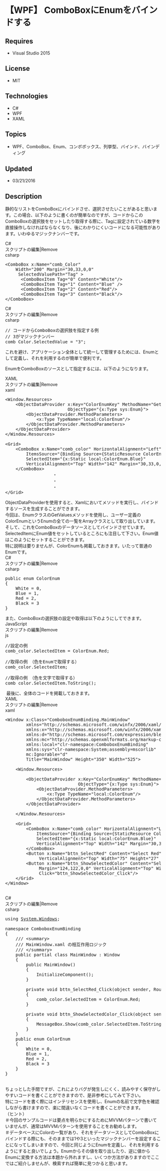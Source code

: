 # 【WPF】 ComboBoxにEnumをバインドする
## Requires
- Visual Studio 2015
## License
- MIT
## Technologies
- C#
- WPF
- XAML
## Topics
- WPF、ComboBox、Enum、コンボボックス、列挙型、バインド、バインディング
## Updated
- 03/21/2016
## Description

<p>静的なリストをComboBoxにバインドさせ、選択させたいことがあると思います。この場合、以下のように書くのが簡単なのですが、コードからこのComboBoxの選択肢をセットしたり取得する際に、Tagに設定されている数字を直接操作しなければならなくなり、後にわかりにくいコードになる可能性があります。いわゆるマジックナンバーです。</p>
<div class="scriptcode">
<div class="pluginEditHolder" pluginCommand="mceScriptCode">
<div class="title"><span>C#</span></div>
<div class="pluginLinkHolder"><span class="pluginEditHolderLink">スクリプトの編集</span>|<span class="pluginRemoveHolderLink">Remove</span></div>
<span class="hidden">csharp</span>

<div class="preview">
<pre class="csharp">&lt;ComboBox&nbsp;x:Name=<span class="cs__string">&quot;comb_Color&quot;</span>&nbsp;
&nbsp;&nbsp;&nbsp;&nbsp;Width=<span class="cs__string">&quot;200&quot;</span>&nbsp;Margin=<span class="cs__string">&quot;30,33,0,0&quot;</span>&nbsp;
&nbsp;&nbsp;&nbsp;&nbsp;&nbsp;SelectedValuePath=<span class="cs__string">&quot;Tag&quot;</span>&nbsp;&gt;&nbsp;
&nbsp;&nbsp;&nbsp;&nbsp;&nbsp;&nbsp;&lt;ComboBoxItem&nbsp;Tag=<span class="cs__string">&quot;0&quot;</span>&nbsp;Content=<span class="cs__string">&quot;White&quot;</span>/&gt;&nbsp;
&nbsp;&nbsp;&nbsp;&nbsp;&nbsp;&nbsp;&lt;ComboBoxItem&nbsp;Tag=<span class="cs__string">&quot;1&quot;</span>&nbsp;Content=<span class="cs__string">&quot;Blue&quot;</span>&nbsp;/&gt;&nbsp;
&nbsp;&nbsp;&nbsp;&nbsp;&nbsp;&nbsp;&lt;ComboBoxItem&nbsp;Tag=<span class="cs__string">&quot;2&quot;</span>&nbsp;Content=<span class="cs__string">&quot;Red&quot;</span>/&gt;&nbsp;
&nbsp;&nbsp;&nbsp;&nbsp;&nbsp;&nbsp;&lt;ComboBoxItem&nbsp;Tag=<span class="cs__string">&quot;3&quot;</span>&nbsp;Content=<span class="cs__string">&quot;Black&quot;</span>/&gt;&nbsp;
&lt;/ComboBox&gt;</pre>
</div>
</div>
</div>
<div class="scriptcode">
<div class="pluginEditHolder" pluginCommand="mceScriptCode">
<div class="title"><span>C#</span></div>
<div class="pluginLinkHolder"><span class="pluginEditHolderLink">スクリプトの編集</span>|<span class="pluginRemoveHolderLink">Remove</span></div>
<span class="hidden">csharp</span>

<div class="preview">
<pre class="csharp"><span class="cs__com">//&nbsp;コードからComboBoxの選択肢を指定する例</span>&nbsp;
<span class="cs__com">//&nbsp;3がマジックナンバー</span>&nbsp;
comb_Color.SelectedValue&nbsp;=&nbsp;<span class="cs__string">&quot;3&quot;</span>;</pre>
</div>
</div>
</div>
<p>これを避け、アプリケーション全体として統一して管理するためには、Enumとして定義し、それを利用するのが簡単で便利です。</p>
<p>EnumをComboBoxのソースとして指定するには、以下のようになります。</p>
<div class="scriptcode">
<div class="pluginEditHolder" pluginCommand="mceScriptCode">
<div class="title"><span>XAML</span></div>
<div class="pluginLinkHolder"><span class="pluginEditHolderLink">スクリプトの編集</span>|<span class="pluginRemoveHolderLink">Remove</span></div>
<span class="hidden">xaml</span>

<div class="preview">
<pre class="xaml"><span class="xaml__tag_start">&lt;Window</span>.Resources<span class="xaml__tag_start">&gt;&nbsp;
</span>&nbsp;&nbsp;&nbsp;&nbsp;<span class="xaml__tag_start">&lt;ObjectDataProvider</span>&nbsp;x:<span class="xaml__attr_name">Key</span>=<span class="xaml__attr_value">&quot;ColorEnumKey&quot;</span>&nbsp;<span class="xaml__attr_name">MethodName</span>=<span class="xaml__attr_value">&quot;GetValues&quot;</span>&nbsp;
&nbsp;&nbsp;&nbsp;&nbsp;&nbsp;&nbsp;&nbsp;&nbsp;&nbsp;&nbsp;&nbsp;&nbsp;&nbsp;&nbsp;&nbsp;&nbsp;&nbsp;&nbsp;&nbsp;&nbsp;&nbsp;&nbsp;&nbsp;&nbsp;<span class="xaml__attr_name">ObjectType</span>=<span class="xaml__attr_value">&quot;{x:Type&nbsp;sys:Enum}&quot;</span><span class="xaml__tag_start">&gt;&nbsp;
</span>&nbsp;&nbsp;&nbsp;&nbsp;&nbsp;&nbsp;&nbsp;&nbsp;<span class="xaml__tag_start">&lt;ObjectDataProvider</span>.MethodParameters<span class="xaml__tag_start">&gt;&nbsp;
</span>&nbsp;&nbsp;&nbsp;&nbsp;&nbsp;&nbsp;&nbsp;&nbsp;&nbsp;&nbsp;&nbsp;&nbsp;<span class="xaml__tag_start">&lt;x</span>:Type&nbsp;<span class="xaml__attr_name">TypeName</span>=<span class="xaml__attr_value">&quot;local:ColorEnum&quot;</span><span class="xaml__tag_start">/&gt;</span>&nbsp;
&nbsp;&nbsp;&nbsp;&nbsp;&nbsp;&nbsp;&nbsp;&nbsp;&lt;/ObjectDataProvider.MethodParameters&gt;&nbsp;
&nbsp;&nbsp;&nbsp;&nbsp;<span class="xaml__tag_end">&lt;/ObjectDataProvider&gt;</span>&nbsp;
&lt;/Window.Resources&gt;&nbsp;
&nbsp;
<span class="xaml__tag_start">&lt;Grid</span><span class="xaml__tag_start">&gt;&nbsp;
</span>&nbsp;&nbsp;&nbsp;&nbsp;<span class="xaml__tag_start">&lt;ComboBox</span>&nbsp;x:<span class="xaml__attr_name">Name</span>=<span class="xaml__attr_value">&quot;comb_color&quot;</span>&nbsp;<span class="xaml__attr_name">HorizontalAlignment</span>=<span class="xaml__attr_value">&quot;Left&quot;</span>&nbsp;
&nbsp;&nbsp;&nbsp;&nbsp;&nbsp;&nbsp;&nbsp;&nbsp;<span class="xaml__attr_name">ItemsSource</span>=<span class="xaml__attr_value">&quot;{Binding&nbsp;Source={StaticResource&nbsp;ColorEnumKey}}&quot;</span>&nbsp;
&nbsp;&nbsp;&nbsp;&nbsp;&nbsp;&nbsp;&nbsp;&nbsp;<span class="xaml__attr_name">SelectedItem</span>=<span class="xaml__attr_value">&quot;{x:Static&nbsp;local:ColorEnum.Blue}&quot;</span>&nbsp;
&nbsp;&nbsp;&nbsp;&nbsp;&nbsp;&nbsp;&nbsp;&nbsp;<span class="xaml__attr_name">VerticalAlignment</span>=<span class="xaml__attr_value">&quot;Top&quot;</span>&nbsp;<span class="xaml__attr_name">Width</span>=<span class="xaml__attr_value">&quot;142&quot;</span>&nbsp;<span class="xaml__attr_name">Margin</span>=<span class="xaml__attr_value">&quot;30,33,0,0&quot;</span>&nbsp;<span class="xaml__attr_name">Height</span>=<span class="xaml__attr_value">&quot;27&quot;</span><span class="xaml__tag_start">&gt;&nbsp;
</span>&nbsp;&nbsp;&nbsp;&nbsp;<span class="xaml__tag_end">&lt;/ComboBox&gt;</span>&nbsp;
　　　　　　　　　　　・&nbsp;
　　　　　　　　　　　・&nbsp;
　　　　　　　　　　　・&nbsp;
<span class="xaml__tag_end">&lt;/Grid&gt;</span>&nbsp;
</pre>
</div>
</div>
</div>
<div class="endscriptcode">ObjectDataProviderを使用すると、Xamlにおいてメソッドを実行し、バインドするソースを生成することができます。<br>
今回は、EnumクラスのGetValuesメソッドを使用し、ユーザー定義のColorEnumというEnumの全ての一覧をArrayクラスとして取り出しています。そして、これをComboBoxのデータソースとしてバインドさせています。<br>
SelectedItemにEnum値をセットしているところにも注目して下さい。Enum値はこのようにセットすることができます。&nbsp;</div>
<div class="endscriptcode"></div>
<div class="endscriptcode">特に説明は要りませんが、ColorEnumも掲載しておきます。いたって普通のEnumです。</div>
<div class="endscriptcode"></div>
<div class="endscriptcode">
<div class="scriptcode">
<div class="pluginEditHolder" pluginCommand="mceScriptCode">
<div class="title"><span>C#</span></div>
<div class="pluginLinkHolder"><span class="pluginEditHolderLink">スクリプトの編集</span>|<span class="pluginRemoveHolderLink">Remove</span></div>
<span class="hidden">csharp</span>

<div class="preview">
<pre class="js">public&nbsp;enum&nbsp;ColorEnum&nbsp;
<span class="js__brace">{</span>&nbsp;
&nbsp;&nbsp;&nbsp;&nbsp;White&nbsp;=&nbsp;<span class="js__num">0</span>,&nbsp;
&nbsp;&nbsp;&nbsp;&nbsp;Blue&nbsp;=&nbsp;<span class="js__num">1</span>,&nbsp;
&nbsp;&nbsp;&nbsp;&nbsp;Red&nbsp;=&nbsp;<span class="js__num">2</span>,&nbsp;
&nbsp;&nbsp;&nbsp;&nbsp;Black&nbsp;=&nbsp;<span class="js__num">3</span>&nbsp;
<span class="js__brace">}</span></pre>
</div>
</div>
</div>
<div class="endscriptcode">また、ComboBoxの選択肢の設定や取得は以下のようにしてできます。</div>
<div class="endscriptcode"></div>
<div class="endscriptcode">
<div class="scriptcode">
<div class="pluginEditHolder" pluginCommand="mceScriptCode">
<div class="title"><span>JavaScript</span></div>
<div class="pluginLinkHolder"><span class="pluginEditHolderLink">スクリプトの編集</span>|<span class="pluginRemoveHolderLink">Remove</span></div>
<span class="hidden">js</span>

<div class="preview">
<pre class="js"><span class="js__sl_comment">//設定の例</span>&nbsp;
comb_color.SelectedItem&nbsp;=&nbsp;ColorEnum.Red;&nbsp;
&nbsp;
<span class="js__sl_comment">//取得の例　（色をEnumで取得する）</span>&nbsp;
comb_color.SelectedItem;&nbsp;
&nbsp;
<span class="js__sl_comment">//取得の例　（色を文字で取得する）</span>&nbsp;
comb_color.SelectedItem.ToString();</pre>
</div>
</div>
</div>
<div class="endscriptcode">&nbsp;最後に、全体のコードを掲載しておきます。</div>
<div class="endscriptcode"></div>
<div class="endscriptcode">
<div class="scriptcode">
<div class="pluginEditHolder" pluginCommand="mceScriptCode">
<div class="title"><span>XAML</span></div>
<div class="pluginLinkHolder"><span class="pluginEditHolderLink">スクリプトの編集</span>|<span class="pluginRemoveHolderLink">Remove</span></div>
<span class="hidden">xaml</span>

<div class="preview">
<pre class="xaml"><span class="xaml__tag_start">&lt;Window</span>&nbsp;x:<span class="xaml__attr_name">Class</span>=<span class="xaml__attr_value">&quot;ComboboxEnumBinding.MainWindow&quot;</span>&nbsp;
&nbsp;&nbsp;&nbsp;&nbsp;&nbsp;&nbsp;&nbsp;&nbsp;<span class="xaml__attr_name">xmlns</span>=<span class="xaml__attr_value">&quot;http://schemas.microsoft.com/winfx/2006/xaml/presentation&quot;</span>&nbsp;
&nbsp;&nbsp;&nbsp;&nbsp;&nbsp;&nbsp;&nbsp;&nbsp;<span class="xaml__keyword">xmlns</span>:<span class="xaml__attr_name">x</span>=<span class="xaml__attr_value">&quot;http://schemas.microsoft.com/winfx/2006/xaml&quot;</span>&nbsp;
&nbsp;&nbsp;&nbsp;&nbsp;&nbsp;&nbsp;&nbsp;&nbsp;<span class="xaml__keyword">xmlns</span>:<span class="xaml__attr_name">d</span>=<span class="xaml__attr_value">&quot;http://schemas.microsoft.com/expression/blend/2008&quot;</span>&nbsp;
&nbsp;&nbsp;&nbsp;&nbsp;&nbsp;&nbsp;&nbsp;&nbsp;<span class="xaml__keyword">xmlns</span>:<span class="xaml__attr_name">mc</span>=<span class="xaml__attr_value">&quot;http://schemas.openxmlformats.org/markup-compatibility/2006&quot;</span>&nbsp;
&nbsp;&nbsp;&nbsp;&nbsp;&nbsp;&nbsp;&nbsp;&nbsp;<span class="xaml__keyword">xmlns</span>:<span class="xaml__attr_name">local</span>=<span class="xaml__attr_value">&quot;clr-namespace:ComboboxEnumBinding&quot;</span>&nbsp;
&nbsp;&nbsp;&nbsp;&nbsp;&nbsp;&nbsp;&nbsp;&nbsp;<span class="xaml__keyword">xmlns</span>:<span class="xaml__attr_name">sys</span>=<span class="xaml__attr_value">&quot;clr-namespace:System;assembly=mscorlib&quot;</span>&nbsp;
&nbsp;&nbsp;&nbsp;&nbsp;&nbsp;&nbsp;&nbsp;&nbsp;mc:<span class="xaml__attr_name">Ignorable</span>=<span class="xaml__attr_value">&quot;d&quot;</span>&nbsp;
&nbsp;&nbsp;&nbsp;&nbsp;&nbsp;&nbsp;&nbsp;&nbsp;<span class="xaml__attr_name">Title</span>=<span class="xaml__attr_value">&quot;MainWindow&quot;</span>&nbsp;<span class="xaml__attr_name">Height</span>=<span class="xaml__attr_value">&quot;350&quot;</span>&nbsp;<span class="xaml__attr_name">Width</span>=<span class="xaml__attr_value">&quot;525&quot;</span><span class="xaml__tag_start">&gt;&nbsp;
</span>&nbsp;
&nbsp;&nbsp;&nbsp;&nbsp;<span class="xaml__tag_start">&lt;Window</span>.Resources<span class="xaml__tag_start">&gt;&nbsp;
</span>&nbsp;
&nbsp;&nbsp;&nbsp;&nbsp;&nbsp;&nbsp;&nbsp;&nbsp;<span class="xaml__tag_start">&lt;ObjectDataProvider</span>&nbsp;x:<span class="xaml__attr_name">Key</span>=<span class="xaml__attr_value">&quot;ColorEnumKey&quot;</span>&nbsp;<span class="xaml__attr_name">MethodName</span>=<span class="xaml__attr_value">&quot;GetValues&quot;</span>&nbsp;
&nbsp;&nbsp;&nbsp;&nbsp;&nbsp;&nbsp;&nbsp;&nbsp;&nbsp;&nbsp;&nbsp;&nbsp;&nbsp;&nbsp;&nbsp;&nbsp;&nbsp;&nbsp;&nbsp;&nbsp;&nbsp;&nbsp;&nbsp;&nbsp;&nbsp;&nbsp;&nbsp;&nbsp;<span class="xaml__attr_name">ObjectType</span>=<span class="xaml__attr_value">&quot;{x:Type&nbsp;sys:Enum}&quot;</span><span class="xaml__tag_start">&gt;&nbsp;
</span>&nbsp;&nbsp;&nbsp;&nbsp;&nbsp;&nbsp;&nbsp;&nbsp;&nbsp;&nbsp;&nbsp;&nbsp;<span class="xaml__tag_start">&lt;ObjectDataProvider</span>.MethodParameters<span class="xaml__tag_start">&gt;&nbsp;
</span>&nbsp;&nbsp;&nbsp;&nbsp;&nbsp;&nbsp;&nbsp;&nbsp;&nbsp;&nbsp;&nbsp;&nbsp;&nbsp;&nbsp;&nbsp;&nbsp;<span class="xaml__tag_start">&lt;x</span>:Type&nbsp;<span class="xaml__attr_name">TypeName</span>=<span class="xaml__attr_value">&quot;local:ColorEnum&quot;</span><span class="xaml__tag_start">/&gt;</span>&nbsp;
&nbsp;&nbsp;&nbsp;&nbsp;&nbsp;&nbsp;&nbsp;&nbsp;&nbsp;&nbsp;&nbsp;&nbsp;&lt;/ObjectDataProvider.MethodParameters&gt;&nbsp;
&nbsp;&nbsp;&nbsp;&nbsp;&nbsp;&nbsp;&nbsp;&nbsp;<span class="xaml__tag_end">&lt;/ObjectDataProvider&gt;</span>&nbsp;
&nbsp;
&nbsp;&nbsp;&nbsp;&nbsp;&lt;/Window.Resources&gt;&nbsp;
&nbsp;
&nbsp;&nbsp;&nbsp;&nbsp;<span class="xaml__tag_start">&lt;Grid</span><span class="xaml__tag_start">&gt;&nbsp;
</span>&nbsp;&nbsp;&nbsp;&nbsp;&nbsp;&nbsp;&nbsp;&nbsp;<span class="xaml__tag_start">&lt;ComboBox</span>&nbsp;x:<span class="xaml__attr_name">Name</span>=<span class="xaml__attr_value">&quot;comb_color&quot;</span>&nbsp;<span class="xaml__attr_name">HorizontalAlignment</span>=<span class="xaml__attr_value">&quot;Left&quot;</span>&nbsp;
&nbsp;&nbsp;&nbsp;&nbsp;&nbsp;&nbsp;&nbsp;&nbsp;&nbsp;&nbsp;&nbsp;&nbsp;<span class="xaml__attr_name">ItemsSource</span>=<span class="xaml__attr_value">&quot;{Binding&nbsp;Source={StaticResource&nbsp;ColorEnumKey}}&quot;</span>&nbsp;
&nbsp;&nbsp;&nbsp;&nbsp;&nbsp;&nbsp;&nbsp;&nbsp;&nbsp;&nbsp;&nbsp;&nbsp;<span class="xaml__attr_name">SelectedItem</span>=<span class="xaml__attr_value">&quot;{x:Static&nbsp;local:ColorEnum.Blue}&quot;</span>&nbsp;
&nbsp;&nbsp;&nbsp;&nbsp;&nbsp;&nbsp;&nbsp;&nbsp;&nbsp;&nbsp;&nbsp;&nbsp;<span class="xaml__attr_name">VerticalAlignment</span>=<span class="xaml__attr_value">&quot;Top&quot;</span>&nbsp;<span class="xaml__attr_name">Width</span>=<span class="xaml__attr_value">&quot;142&quot;</span>&nbsp;<span class="xaml__attr_name">Margin</span>=<span class="xaml__attr_value">&quot;30,33,0,0&quot;</span>&nbsp;<span class="xaml__attr_name">Height</span>=<span class="xaml__attr_value">&quot;27&quot;</span><span class="xaml__tag_start">&gt;&nbsp;
</span>&nbsp;&nbsp;&nbsp;&nbsp;&nbsp;&nbsp;&nbsp;&nbsp;<span class="xaml__tag_end">&lt;/ComboBox&gt;</span>&nbsp;
&nbsp;&nbsp;&nbsp;&nbsp;&nbsp;&nbsp;&nbsp;&nbsp;<span class="xaml__tag_start">&lt;Button</span>&nbsp;x:<span class="xaml__attr_name">Name</span>=<span class="xaml__attr_value">&quot;bttn_SelectRed&quot;</span>&nbsp;<span class="xaml__attr_name">Content</span>=<span class="xaml__attr_value">&quot;Select&nbsp;Red&quot;</span>&nbsp;<span class="xaml__attr_name">HorizontalAlignment</span>=<span class="xaml__attr_value">&quot;Left&quot;</span>&nbsp;<span class="xaml__attr_name">Margin</span>=<span class="xaml__attr_value">&quot;196,33,0,0&quot;</span>&nbsp;
&nbsp;&nbsp;&nbsp;&nbsp;&nbsp;&nbsp;&nbsp;&nbsp;&nbsp;&nbsp;&nbsp;&nbsp;&nbsp;<span class="xaml__attr_name">VerticalAlignment</span>=<span class="xaml__attr_value">&quot;Top&quot;</span>&nbsp;<span class="xaml__attr_name">Width</span>=<span class="xaml__attr_value">&quot;75&quot;</span>&nbsp;<span class="xaml__attr_name">Height</span>=<span class="xaml__attr_value">&quot;27&quot;</span>&nbsp;<span class="xaml__attr_name">Click</span>=<span class="xaml__attr_value">&quot;bttn_SelectRed_Click&quot;</span><span class="xaml__tag_start">/&gt;</span>&nbsp;
&nbsp;&nbsp;&nbsp;&nbsp;&nbsp;&nbsp;&nbsp;&nbsp;<span class="xaml__tag_start">&lt;Button</span>&nbsp;x:<span class="xaml__attr_name">Name</span>=<span class="xaml__attr_value">&quot;bttn_ShowSelectedColor&quot;</span>&nbsp;<span class="xaml__attr_name">Content</span>=<span class="xaml__attr_value">&quot;Selected&nbsp;Color&quot;</span>&nbsp;<span class="xaml__attr_name">HorizontalAlignment</span>=<span class="xaml__attr_value">&quot;Left&quot;</span>&nbsp;
&nbsp;&nbsp;&nbsp;&nbsp;&nbsp;&nbsp;&nbsp;&nbsp;&nbsp;&nbsp;&nbsp;&nbsp;&nbsp;<span class="xaml__attr_name">Margin</span>=<span class="xaml__attr_value">&quot;124,122,0,0&quot;</span>&nbsp;<span class="xaml__attr_name">VerticalAlignment</span>=<span class="xaml__attr_value">&quot;Top&quot;</span>&nbsp;<span class="xaml__attr_name">Width</span>=<span class="xaml__attr_value">&quot;99&quot;</span>&nbsp;<span class="xaml__attr_name">Height</span>=<span class="xaml__attr_value">&quot;30&quot;</span>&nbsp;
&nbsp;&nbsp;&nbsp;&nbsp;&nbsp;&nbsp;&nbsp;&nbsp;&nbsp;&nbsp;&nbsp;&nbsp;&nbsp;<span class="xaml__attr_name">Click</span>=<span class="xaml__attr_value">&quot;bttn_ShowSelectedColor_Click&quot;</span><span class="xaml__tag_start">/&gt;</span>&nbsp;
&nbsp;&nbsp;&nbsp;&nbsp;<span class="xaml__tag_end">&lt;/Grid&gt;</span>&nbsp;
<span class="xaml__tag_end">&lt;/Window&gt;</span>&nbsp;
</pre>
</div>
</div>
</div>
<div class="endscriptcode">&nbsp;
<div class="scriptcode">
<div class="pluginEditHolder" pluginCommand="mceScriptCode">
<div class="title"><span>C#</span></div>
<div class="pluginLinkHolder"><span class="pluginEditHolderLink">スクリプトの編集</span>|<span class="pluginRemoveHolderLink">Remove</span></div>
<span class="hidden">csharp</span>

<div class="preview">
<pre class="csharp"><span class="cs__keyword">using</span>&nbsp;<a class="libraryLink" href="https://msdn.microsoft.com/ja-JP/library/System.Windows.aspx" target="_blank" title="Auto generated link to System.Windows">System.Windows</a>;&nbsp;
&nbsp;
<span class="cs__keyword">namespace</span>&nbsp;ComboboxEnumBinding&nbsp;
{&nbsp;
&nbsp;&nbsp;&nbsp;&nbsp;<span class="cs__com">///&nbsp;&lt;summary&gt;</span>&nbsp;
&nbsp;&nbsp;&nbsp;&nbsp;<span class="cs__com">///&nbsp;MainWindow.xaml&nbsp;の相互作用ロジック</span>&nbsp;
&nbsp;&nbsp;&nbsp;&nbsp;<span class="cs__com">///&nbsp;&lt;/summary&gt;</span>&nbsp;
&nbsp;&nbsp;&nbsp;&nbsp;<span class="cs__keyword">public</span>&nbsp;partial&nbsp;<span class="cs__keyword">class</span>&nbsp;MainWindow&nbsp;:&nbsp;Window&nbsp;
&nbsp;&nbsp;&nbsp;&nbsp;{&nbsp;
&nbsp;&nbsp;&nbsp;&nbsp;&nbsp;&nbsp;&nbsp;&nbsp;<span class="cs__keyword">public</span>&nbsp;MainWindow()&nbsp;
&nbsp;&nbsp;&nbsp;&nbsp;&nbsp;&nbsp;&nbsp;&nbsp;{&nbsp;
&nbsp;&nbsp;&nbsp;&nbsp;&nbsp;&nbsp;&nbsp;&nbsp;&nbsp;&nbsp;&nbsp;&nbsp;InitializeComponent();&nbsp;
&nbsp;&nbsp;&nbsp;&nbsp;&nbsp;&nbsp;&nbsp;&nbsp;}&nbsp;
&nbsp;
&nbsp;&nbsp;&nbsp;&nbsp;&nbsp;&nbsp;&nbsp;&nbsp;<span class="cs__keyword">private</span>&nbsp;<span class="cs__keyword">void</span>&nbsp;bttn_SelectRed_Click(<span class="cs__keyword">object</span>&nbsp;sender,&nbsp;RoutedEventArgs&nbsp;e)&nbsp;
&nbsp;&nbsp;&nbsp;&nbsp;&nbsp;&nbsp;&nbsp;&nbsp;{&nbsp;
&nbsp;&nbsp;&nbsp;&nbsp;&nbsp;&nbsp;&nbsp;&nbsp;&nbsp;&nbsp;&nbsp;&nbsp;comb_color.SelectedItem&nbsp;=&nbsp;ColorEnum.Red;&nbsp;
&nbsp;&nbsp;&nbsp;&nbsp;&nbsp;&nbsp;&nbsp;&nbsp;}&nbsp;
&nbsp;
&nbsp;&nbsp;&nbsp;&nbsp;&nbsp;&nbsp;&nbsp;&nbsp;<span class="cs__keyword">private</span>&nbsp;<span class="cs__keyword">void</span>&nbsp;bttn_ShowSelectedColor_Click(<span class="cs__keyword">object</span>&nbsp;sender,&nbsp;RoutedEventArgs&nbsp;e)&nbsp;
&nbsp;&nbsp;&nbsp;&nbsp;&nbsp;&nbsp;&nbsp;&nbsp;{&nbsp;
&nbsp;&nbsp;&nbsp;&nbsp;&nbsp;&nbsp;&nbsp;&nbsp;&nbsp;&nbsp;&nbsp;&nbsp;MessageBox.Show(comb_color.SelectedItem.ToString());&nbsp;
&nbsp;&nbsp;&nbsp;&nbsp;&nbsp;&nbsp;&nbsp;&nbsp;}&nbsp;
&nbsp;&nbsp;&nbsp;&nbsp;}&nbsp;
&nbsp;&nbsp;&nbsp;&nbsp;<span class="cs__keyword">public</span>&nbsp;<span class="cs__keyword">enum</span>&nbsp;ColorEnum&nbsp;
&nbsp;&nbsp;&nbsp;&nbsp;{&nbsp;
&nbsp;&nbsp;&nbsp;&nbsp;&nbsp;&nbsp;&nbsp;&nbsp;White&nbsp;=&nbsp;<span class="cs__number">0</span>,&nbsp;
&nbsp;&nbsp;&nbsp;&nbsp;&nbsp;&nbsp;&nbsp;&nbsp;Blue&nbsp;=&nbsp;<span class="cs__number">1</span>,&nbsp;
&nbsp;&nbsp;&nbsp;&nbsp;&nbsp;&nbsp;&nbsp;&nbsp;Red&nbsp;=&nbsp;<span class="cs__number">2</span>,&nbsp;
&nbsp;&nbsp;&nbsp;&nbsp;&nbsp;&nbsp;&nbsp;&nbsp;Black&nbsp;=&nbsp;<span class="cs__number">3</span>&nbsp;
&nbsp;&nbsp;&nbsp;&nbsp;}&nbsp;
}&nbsp;
</pre>
</div>
</div>
</div>
<div class="endscriptcode">&nbsp;&nbsp;</div>
</div>
</div>
</div>
<div class="endscriptcode">ちょっとした手間ですが、これによりバグが発生しにくく、読みやすく保守がしやすいコードを書くことができますので、是非参考にしてみて下さい。<br>
特にコードを書く際にはインテリセンスを使用し、Enumの名前で文字色を確認しながら書けますので、楽に間違いなくコードを書くことができます。</div>
</div>
<div class="endscriptcode"></div>
<div class="endscriptcode">（ヒント）<br>
＃今回のサンプルコードは要点を明らかにするためにMVVMパターンで書いていませんが、通常はMVVMパターンを使用することをお勧めします。<br>
＃データベースにColorの一覧があり、それをデータソースとしてComboBoxにバインドする際にも、そのままでは1や3といったマジックナンバーを設定することになってしまいますので、今回と同じようにEnumを定義し、それを利用するようにすると良いでしょう。Enumからその値を取り出したり、逆に値からEnumに変換する方法は本題から外れますし、いくつか方法がありますのでここではご紹介しませんが、検索すれば簡単に見つかると思います。</div>
